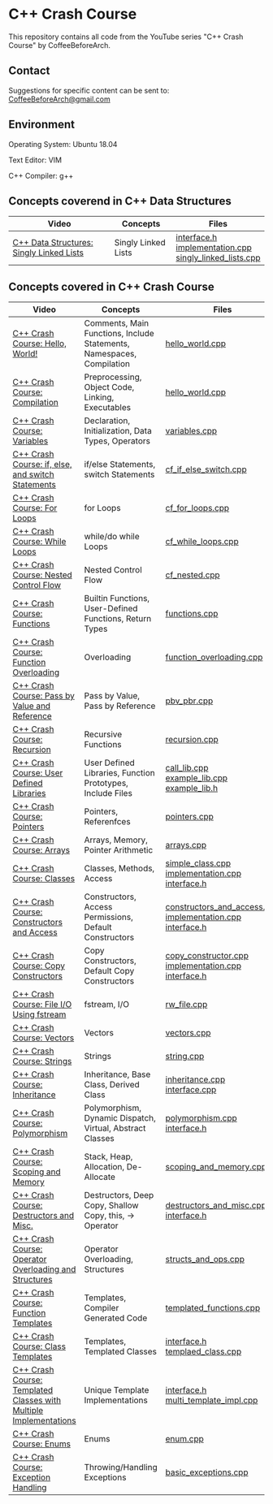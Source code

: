 # C++ Crash Course
This repository contains all code from the YouTube series "C++ Crash Course" by CoffeeBeforeArch.

## Contact

Suggestions for specific content can be sent to: CoffeeBeforeArch@gmail.com


## Environment 
Operating System: Ubuntu 18.04

Text Editor: VIM

C++ Compiler: g++

## Concepts coverend in C++ Data Structures
| Video | Concepts | Files |
| ----- | -------- | ----- |
| <a href=https://youtu.be/GQ5_xyUBHik>C++ Data Structures: Singly Linked Lists</a> | Singly Linked Lists | <a href=https://github.com/CoffeeBeforeArch/cpp_crash_course/tree/master/data_structures/singly_linked_lists/interface.h>interface.h</a><br><a href=https://github.com/CoffeeBeforeArch/cpp_crash_course/tree/master/data_structures/singly_linked_lists/implementation.cpp>implementation.cpp</a><br><a href=https://github.com/CoffeeBeforeArch/cpp_crash_course/tree/master/data_structures/singly_linked_lists/singly_linked_lists.cpp>singly_linked_lists.cpp</a> |


## Concepts covered in C++ Crash Course
| Video | Concepts | Files |
| ----- | -------- | ----- |
| <a href=https://youtu.be/vxdb7s8DE6o>C++ Crash Course: Hello, World!</a> | Comments, Main Functions, Include Statements, Namespaces, Compilation | <a href=https://github.com/CoffeeBeforeArch/cpp_crash_course/blob/master/fundamental_concepts/getting_started/hello_world.cpp>hello_world.cpp</a> |
| <a href=https://youtu.be/7Iq9EmkrOXo>C++ Crash Course: Compilation</a> | Preprocessing, Object Code, Linking, Executables | <a href=https://github.com/CoffeeBeforeArch/cpp_crash_course/blob/master/fundamental_concepts/getting_started/hello_world.cpp>hello_world.cpp</a> |
| <a href=https://youtu.be/WD68rFWJDlU>C++ Crash Course: Variables</a> | Declaration, Initialization, Data Types, Operators | <a href=https://github.com/CoffeeBeforeArch/cpp_crash_course/blob/master/fundamental_concepts/getting_started/variables.cpp>variables.cpp</a> |
| <a href=https://youtu.be/zrPILwziC9w>C++ Crash Course: if, else, and switch Statements</a> | if/else Statements, switch Statements | <a href=https://github.com/CoffeeBeforeArch/cpp_crash_course/blob/master/fundamental_concepts/control_flow/cf_if_else_switch.cpp>cf_if_else_switch.cpp</a> |
| <a href=https://youtu.be/idugiCtUv_o>C++ Crash Course: For Loops</a> | for Loops | <a href=https://github.com/CoffeeBeforeArch/cpp_crash_course/blob/master/fundamental_concepts/control_flow/cf_for_loops.cpp>cf_for_loops.cpp</a> |
| <a href=https://youtu.be/Vfk23WR-wsc>C++ Crash Course: While Loops</a> | while/do while Loops | <a href=https://github.com/CoffeeBeforeArch/cpp_crash_course/blob/master/fundamental_concepts/control_flow/cf_while_loops.cpp>cf_while_loops.cpp</a> |
| <a href=https://youtu.be/S_FCmt4Qljc>C++ Crash Course: Nested Control Flow </a> | Nested Control Flow | <a href=https://github.com/CoffeeBeforeArch/cpp_crash_course/blob/master/fundamental_concepts/control_flow/cf_nested.cpp>cf_nested.cpp</a>  | 
| <a href=https://youtu.be/IzngN4PsL3M>C++ Crash Course: Functions</a> | Builtin Functions, User-Defined Functions, Return Types | <a href=https://github.com/CoffeeBeforeArch/cpp_crash_course/blob/master/fundamental_concepts/functions/functions.cpp>functions.cpp</a> |
| <a href=https://youtu.be/8pb6jZ-ocIg>C++ Crash Course: Function Overloading</a> | Overloading | <a href=https://github.com/CoffeeBeforeArch/cpp_crash_course/blob/master/fundamental_concepts/functions/function_overloading.cpp>function_overloading.cpp</a> |
| <a href=https://youtu.be/cCiy1lG5VcQ>C++ Crash Course: Pass by Value and Reference</a> | Pass by Value, Pass by Reference | <a href=https://github.com/CoffeeBeforeArch/cpp_crash_course/blob/master/fundamental_concepts/functions/pbv_pbr.cpp>pbv_pbr.cpp</a> |
| <a href=https://youtu.be/p8nvWs32Mlc>C++ Crash Course: Recursion</a> | Recursive Functions | <a href=https://github.com/CoffeeBeforeArch/cpp_crash_course/blob/master/fundamental_concepts/functions/recursion.cpp>recursion.cpp</a> |
| <a href=https://youtu.be/YfB8NUKOnlA>C++ Crash Course: User Defined Libraries</a> | User Defined Libraries, Function Prototypes, Include Files | <a href=https://github.com/CoffeeBeforeArch/cpp_crash_course/blob/master/fundamental_concepts/user_libraries/call_lib.cpp>call_lib.cpp</a><br><a href=https://github.com/CoffeeBeforeArch/cpp_crash_course/blob/master/fundamental_concepts/user_libraries/example_lib.cpp>example_lib.cpp</a><br><a href=https://github.com/CoffeeBeforeArch/cpp_crash_course/blob/master/fundamental_concepts/user_libraries/example_lib.h>example_lib.h</a> |
| <a href=https://youtu.be/t-Sihd6LhKM>C++ Crash Course: Pointers</a> | Pointers, Referenfces | <a href=https://github.com/CoffeeBeforeArch/cpp_crash_course/blob/master/fundamental_concepts/arrays_and_pointers/pointers.cpp>pointers.cpp</a> |
| <a href=https://youtu.be/kZ3_eLKW_TQ>C++ Crash Course: Arrays</a> | Arrays, Memory, Pointer Arithmetic | <a href=https://github.com/CoffeeBeforeArch/cpp_crash_course/blob/master/fundamental_concepts/arrays_and_pointers/arrays.cpp>arrays.cpp</a> |
| <a href=https://youtu.be/Lr2c6hoVUz8>C++ Crash Course: Classes</a> | Classes, Methods, Access | <a href=https://github.com/CoffeeBeforeArch/cpp_crash_course/blob/master/fundamental_concepts/classes/classes_intro/simple_class.cpp>simple_class.cpp</a><br><a href=https://github.com/CoffeeBeforeArch/cpp_crash_course/blob/master/fundamental_concepts/classes/classes_intro/implementation.cpp>implementation.cpp</a><br><a href=https://github.com/CoffeeBeforeArch/cpp_crash_course/blob/master/fundamental_concepts/classes/classes_intro/interface.h>interface.h</a> |
| <a href=https://youtu.be/9w7b82E2d8w>C++ Crash Course: Constructors and Access</a> | Constructors, Access Permissions, Default Constructors | <a href=https://github.com/CoffeeBeforeArch/cpp_crash_course/blob/master/fundamental_concepts/classes/constructors_and_access/constructors_and_access.cpp>constructors_and_access.cpp</a><br><a href=https://github.com/CoffeeBeforeArch/cpp_crash_course/blob/master/fundamental_concepts/classes/constructors_and_access/implementation.cpp>implementation.cpp</a><br><a href=https://github.com/CoffeeBeforeArch/cpp_crash_course/blob/master/fundamental_concepts/classes/constructors_and_access/interface.h>interface.h</a> |
| <a href=https://youtu.be/uIy4yYz309c>C++ Crash Course: Copy Constructors</a> | Copy Constructors, Default Copy Constructors | <a href=https://github.com/CoffeeBeforeArch/cpp_crash_course/blob/master/fundamental_concepts/classes/copy_constructor/copy_constructor.cpp>copy_constructor.cpp</a><br><a href=https://github.com/CoffeeBeforeArch/cpp_crash_course/blob/master/fundamental_concepts/classes/copy_constructor/implementation.cpp>implementation.cpp</a><br><a href=https://github.com/CoffeeBeforeArch/cpp_crash_course/blob/master/fundamental_concepts/classes/copy_constructor/interface.h>interface.h</a> |
| <a href=https://youtu.be/QfglM8DGEgA>C++ Crash Course: File I/O Using fstream</a> | fstream, I/O | <a href=https://github.com/CoffeeBeforeArch/cpp_crash_course/blob/master/fundamental_concepts/file_io/rw_file.cpp>rw_file.cpp</a> |
| <a href=https://youtu.be/tOLsCxeytuk>C++ Crash Course: Vectors</a> | Vectors | <a href=https://github.com/CoffeeBeforeArch/cpp_crash_course/blob/master/fundamental_concepts/standard_library/vectors.cpp>vectors.cpp</a> |
| <a href=https://youtu.be/ar7Xc7VK2W4>C++ Crash Course: Strings</a> | Strings | <a href=https://github.com/CoffeeBeforeArch/cpp_crash_course/blob/master/fundamental_concepts/standard_library/string.cpp>string.cpp</a> |
| <a href=https://youtu.be/m1NCUmrtxUE>C++ Crash Course: Inheritance</a> | Inheritance, Base Class, Derived Class | <a href=https://github.com/CoffeeBeforeArch/cpp_crash_course/blob/master/fundamental_concepts/classes/inheritance/inheritance.cpp>inheritance.cpp</a><br><a href=https://github.com/CoffeeBeforeArch/cpp_crash_course/blob/master/fundamental_concepts/classes/inheritance/interface.h>interface.cpp</a> |
| <a href=https://youtu.be/GWbajBieuB0>C++ Crash Course: Polymorphism</a> | Polymorphism, Dynamic Dispatch, Virtual, Abstract Classes | <a href=https://github.com/CoffeeBeforeArch/cpp_crash_course/blob/master/fundamental_concepts/classes/polymorphism/polymorphism.cpp>polymorphism.cpp</a><br><a href=https://github.com/CoffeeBeforeArch/cpp_crash_course/blob/master/fundamental_concepts/classes/polymorphism/interface.h>interface.h</a> |
| <a href=https://youtu.be/jdwcMhSmb-c>C++ Crash Course: Scoping and Memory</a> | Stack, Heap, Allocation, De-Allocate | <a href=https://github.com/CoffeeBeforeArch/cpp_crash_course/blob/master/fundamental_concepts/memory_management/scoping_and_memory.cpp>scoping_and_memory.cpp</a> |
| <a href=https://youtu.be/MkVk9DGeLdM>C++ Crash Course: Destructors and Misc.</a> | Destructors, Deep Copy, Shallow Copy, this, -> Operator | <a href=https://github.com/CoffeeBeforeArch/cpp_crash_course/tree/master/fundamental_concepts/classes/destructors_and_misc/destructors_and_mis.cpp>destructors_and_misc.cpp</a><br><a href=https://github.com/CoffeeBeforeArch/cpp_crash_course/tree/master/fundamental_concepts/classes/destructors_and_misc/interface.h>interface.h</a> |
| <a href=https://youtu.be/89bRu7izY_g>C++ Crash Course: Operator Overloading and Structures</a> | Operator Overloading, Structures | <a href=https://github.com/CoffeeBeforeArch/cpp_crash_course/blob/master/fundamental_concepts/classes/structs_and_ops/structs_and_ops.cpp>structs_and_ops.cpp</a> |
| <a href=https://youtu.be/thiRuzij5C4>C++ Crash Course: Function Templates</a> | Templates, Compiler Generated Code | <a href=https://github.com/CoffeeBeforeArch/cpp_crash_course/blob/master/fundamental_concepts/templates/templated_functions.cpp>templated_functions.cpp</a> |
| <a href=https://youtu.be/thiRuzij5C4>C++ Crash Course: Class Templates</a> | Templates, Templated Classes | <a href=https://github.com/CoffeeBeforeArch/cpp_crash_course/blob/master/fundamental_concepts/templates/templated_class/interface.h>interface.h</a><br><a href=https://github.com/CoffeeBeforeArch/cpp_crash_course/blob/master/fundamental_concepts/templates/templated_class/templated_class.cpp>templaed_class.cpp</a> |
| <a href=https://youtu.be/ofkK8IgbuuU>C++ Crash Course: Templated Classes with Multiple Implementations</a> | Unique Template Implementations | <a href=https://github.com/CoffeeBeforeArch/cpp_crash_course/blob/master/fundamental_concepts/templates/multi_template_impl/interface.h>interface.h</a><br><a href=https://github.com/CoffeeBeforeArch/cpp_crash_course/blob/master/fundamental_concepts/templates/multi_template_impl/multi_template_impl.cpp>multi_template_impl.cpp</a> |
| <a href=https://youtu.be/wfcvg69SfhI>C++ Crash Course: Enums</a> | Enums | <a href=https://github.com/CoffeeBeforeArch/cpp_crash_course/blob/master/fundamental_concepts/misc_topics/enum.cpp>enum.cpp</a> |
| <a href=https://youtu.be/OF24DJ8A8eQ>C++ Crash Course: Exception Handling</a> | Throwing/Handling Exceptions | <a href=https://github.com/CoffeeBeforeArch/cpp_crash_course/blob/master/fundamental_concepts/misc_topics/basic_exceptions.cpp>basic_exceptions.cpp</a> |
